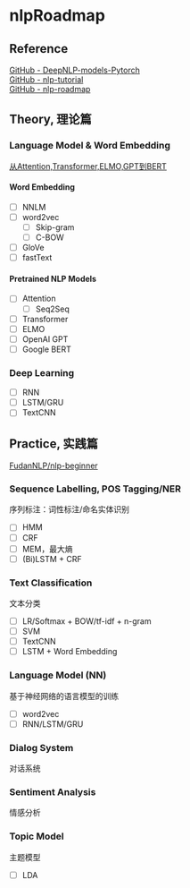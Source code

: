 # nlpRoadmap

## Reference
[GitHub - DeepNLP-models-Pytorch](https://github.com/huankiki/DeepNLP-models-Pytorch)  
[GitHub - nlp-tutorial](https://github.com/huankiki/nlp-tutorial)  
[GitHub - nlp-roadmap](https://github.com/HaveTwoBrush/nlp-roadmap)  

## Theory, 理论篇
### Language Model & Word Embedding
[从Attention,Transformer,ELMO,GPT到BERT](http://www.bdpt.net/cn/2019/01/22/%E6%B7%B1%E5%BA%A6%E5%AD%A6%E4%B9%A0%EF%BC%9A%E5%89%8D%E6%B2%BF%E6%8A%80%E6%9C%AF-%E4%BB%8Eattentiontransformerelmogpt%E5%88%B0bert/)
#### Word Embedding
- [ ] NNLM
- [ ] word2vec
  - [ ] Skip-gram
  - [ ] C-BOW
- [ ] GloVe
- [ ] fastText
#### Pretrained NLP Models
- [ ] Attention
  - [ ] Seq2Seq
- [ ] Transformer
- [ ] ELMO
- [ ] OpenAI GPT
- [ ] Google BERT

### Deep Learning
- [ ] RNN
- [ ] LSTM/GRU
- [ ] TextCNN

## Practice, 实践篇
[FudanNLP/nlp-beginner](https://github.com/FudanNLP/nlp-beginner)

### Sequence Labelling, POS Tagging/NER
序列标注：词性标注/命名实体识别
- [ ] HMM
- [ ] CRF
- [ ] MEM，最大熵
- [ ] (Bi)LSTM + CRF

### Text Classification
文本分类
- [ ] LR/Softmax + BOW/tf-idf + n-gram
- [ ] SVM
- [ ] TextCNN
- [ ] LSTM + Word Embedding

### Language Model (NN)
基于神经网络的语言模型的训练
- [ ] word2vec
- [ ] RNN/LSTM/GRU

### Dialog System
对话系统

### Sentiment Analysis
情感分析

### Topic Model
主题模型
- [ ] LDA


